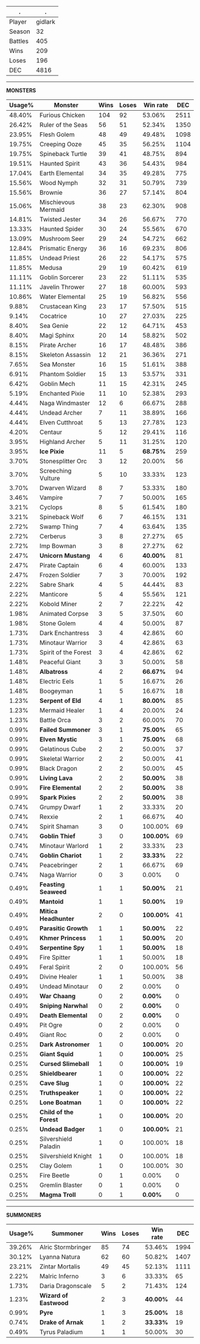 .|.
|-|-
Player|gidlark
Season|32
Battles|405
Wins|209
Loses|196
DEC|4816

---
**MONSTERS**

Usage%|Monster|Wins|Loses|Win rate|DEC|
-|-|-|-|-|-|
48.40%|Furious Chicken|104|92|53.06%|2511|
26.42%|Ruler of the Seas|56|51|52.34%|1350|
23.95%|Flesh Golem|48|49|49.48%|1098|
19.75%|Creeping Ooze|45|35|56.25%|1104|
19.75%|Spineback Turtle|39|41|48.75%|894|
19.51%|Haunted Spirit|43|36|54.43%|984|
17.04%|Earth Elemental|34|35|49.28%|775|
15.56%|Wood Nymph|32|31|50.79%|739|
15.56%|Brownie|36|27|57.14%|804|
15.06%|Mischievous Mermaid|38|23|62.30%|908|
14.81%|Twisted Jester|34|26|56.67%|770|
13.33%|Haunted Spider|30|24|55.56%|670|
13.09%|Mushroom Seer|29|24|54.72%|662|
12.84%|Prismatic Energy|36|16|69.23%|806|
11.85%|Undead Priest|26|22|54.17%|575|
11.85%|Medusa|29|19|60.42%|619|
11.11%|Goblin Sorcerer|23|22|51.11%|535|
11.11%|Javelin Thrower|27|18|60.00%|593|
10.86%|Water Elemental|25|19|56.82%|556|
9.88%|Crustacean King|23|17|57.50%|515|
9.14%|Cocatrice|10|27|27.03%|225|
8.40%|Sea Genie|22|12|64.71%|453|
8.40%|Magi Sphinx|20|14|58.82%|502|
8.15%|Pirate Archer|16|17|48.48%|386|
8.15%|Skeleton Assassin|12|21|36.36%|271|
7.65%|Sea Monster|16|15|51.61%|388|
6.91%|Phantom Soldier|15|13|53.57%|331|
6.42%|Goblin Mech|11|15|42.31%|245|
5.19%|Enchanted Pixie|11|10|52.38%|293|
4.44%|Naga Windmaster|12|6|66.67%|288|
4.44%|Undead Archer|7|11|38.89%|166|
4.44%|Elven Cutthroat|5|13|27.78%|123|
4.20%|Centaur|5|12|29.41%|116|
3.95%|Highland Archer|5|11|31.25%|120|
3.95%|**Ice Pixie**|11|5|**68.75%**|259|
3.70%|Stonesplitter Orc|3|12|20.00%|56|
3.70%|Screeching Vulture|5|10|33.33%|123|
3.70%|Dwarven Wizard|8|7|53.33%|180|
3.46%|Vampire|7|7|50.00%|165|
3.21%|Cyclops|8|5|61.54%|180|
3.21%|Spineback Wolf|6|7|46.15%|131|
2.72%|Swamp Thing|7|4|63.64%|135|
2.72%|Cerberus|3|8|27.27%|65|
2.72%|Imp Bowman|3|8|27.27%|62|
2.47%|**Unicorn Mustang**|4|6|**40.00%**|81|
2.47%|Pirate Captain|6|4|60.00%|133|
2.47%|Frozen Soldier|7|3|70.00%|192|
2.22%|Sabre Shark|4|5|44.44%|83|
2.22%|Manticore|5|4|55.56%|121|
2.22%|Kobold Miner|2|7|22.22%|42|
1.98%|Animated Corpse|3|5|37.50%|60|
1.98%|Stone Golem|4|4|50.00%|87|
1.73%|Dark Enchantress|3|4|42.86%|60|
1.73%|Minotaur Warrior|3|4|42.86%|63|
1.73%|Spirit of the Forest|3|4|42.86%|62|
1.48%|Peaceful Giant|3|3|50.00%|58|
1.48%|**Albatross**|4|2|**66.67%**|94|
1.48%|Electric Eels|1|5|16.67%|26|
1.48%|Boogeyman|1|5|16.67%|18|
1.23%|**Serpent of Eld**|4|1|**80.00%**|85|
1.23%|Mermaid Healer|1|4|20.00%|24|
1.23%|Battle Orca|3|2|60.00%|70|
0.99%|**Failed Summoner**|3|1|**75.00%**|65|
0.99%|**Elven Mystic**|3|1|**75.00%**|68|
0.99%|Gelatinous Cube|2|2|50.00%|37|
0.99%|Skeletal Warrior|2|2|50.00%|41|
0.99%|Black Dragon|2|2|50.00%|45|
0.99%|**Living Lava**|2|2|**50.00%**|38|
0.99%|**Fire Elemental**|2|2|**50.00%**|38|
0.99%|**Spark Pixies**|2|2|**50.00%**|38|
0.74%|Grumpy Dwarf|1|2|33.33%|20|
0.74%|Rexxie|2|1|66.67%|40|
0.74%|Spirit Shaman|3|0|100.00%|69|
0.74%|**Goblin Thief**|3|0|**100.00%**|69|
0.74%|Minotaur Warlord|1|2|33.33%|23|
0.74%|**Goblin Chariot**|1|2|**33.33%**|22|
0.74%|Peacebringer|2|1|66.67%|69|
0.74%|Naga Warrior|0|3|0.00%|0|
0.49%|**Feasting Seaweed**|1|1|**50.00%**|21|
0.49%|**Mantoid**|1|1|**50.00%**|19|
0.49%|**Mitica Headhunter**|2|0|**100.00%**|41|
0.49%|**Parasitic Growth**|1|1|**50.00%**|22|
0.49%|**Khmer Princess**|1|1|**50.00%**|20|
0.49%|**Serpentine Spy**|1|1|**50.00%**|18|
0.49%|Fire Spitter|1|1|50.00%|18|
0.49%|Feral Spirit|2|0|100.00%|56|
0.49%|Divine Healer|1|1|50.00%|38|
0.49%|Undead Minotaur|0|2|0.00%|0|
0.49%|**War Chaang**|0|2|**0.00%**|0|
0.49%|**Sniping Narwhal**|0|2|**0.00%**|0|
0.49%|**Death Elemental**|0|2|**0.00%**|0|
0.49%|Pit Ogre|0|2|0.00%|0|
0.49%|Giant Roc|0|2|0.00%|0|
0.25%|**Dark Astronomer**|1|0|**100.00%**|20|
0.25%|**Giant Squid**|1|0|**100.00%**|25|
0.25%|**Cursed Slimeball**|1|0|**100.00%**|19|
0.25%|**Shieldbearer**|1|0|**100.00%**|22|
0.25%|**Cave Slug**|1|0|**100.00%**|22|
0.25%|**Truthspeaker**|1|0|**100.00%**|22|
0.25%|**Lone Boatman**|1|0|**100.00%**|22|
0.25%|**Child of the Forest**|1|0|**100.00%**|20|
0.25%|**Undead Badger**|1|0|**100.00%**|21|
0.25%|Silvershield Paladin|1|0|100.00%|18|
0.25%|Silvershield Knight|1|0|100.00%|18|
0.25%|Clay Golem|1|0|100.00%|30|
0.25%|Fire Beetle|0|1|0.00%|0|
0.25%|Gremlin Blaster|0|1|0.00%|0|
0.25%|**Magma Troll**|0|1|**0.00%**|0|

---
**SUMMONERS**

Usage%|Summoner|Wins|Loses|Win rate|DEC|
-|-|-|-|-|-|
39.26%|Alric Stormbringer|85|74|53.46%|1994|
30.12%|Lyanna Natura|62|60|50.82%|1407|
23.21%|Zintar Mortalis|49|45|52.13%|1111|
2.22%|Malric Inferno|3|6|33.33%|65|
1.73%|Daria Dragonscale|5|2|71.43%|124|
1.23%|**Wizard of Eastwood**|2|3|**40.00%**|44|
0.99%|**Pyre**|1|3|**25.00%**|18|
0.74%|**Drake of Arnak**|1|2|**33.33%**|19|
0.49%|Tyrus Paladium|1|1|50.00%|30|
